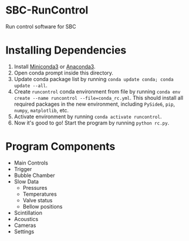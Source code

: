 
# SBC-RunControl
Run control software for SBC

# Installing Dependencies
1. Install [Miniconda3](https://docs.conda.io/projects/miniconda/en/latest/miniconda-install.html) or [Anaconda3](https://docs.anaconda.com/free/anaconda/install/index.html).
2. Open conda prompt inside this directory.
3. Update conda package list by running `conda update conda; conda update --all`.
4. Create `runcontrol` conda environment from file by running `conda env create --name runcontrol --file=conda_rc.yml`. This should install all required packages in the new environment, including `PySide6`, `pip`, `numpy`, `matplotlib`, etc.
5. Activate environment by running `conda activate runcontrol`.
6. Now it's good to go! Start the program by running `python rc.py`.

# Program Components
- Main Controls
- Trigger
- Bubble Chamber
- Slow Data
    - Pressures
    - Temperatures
    - Valve status
    - Bellow positions
- Scintillation
- Acoustics
- Cameras
- Settings
